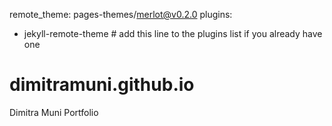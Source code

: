 remote_theme: pages-themes/merlot@v0.2.0
plugins:
- jekyll-remote-theme # add this line to the plugins list if you already have one
# dimitramuni.github.io
Dimitra Muni Portfolio 
